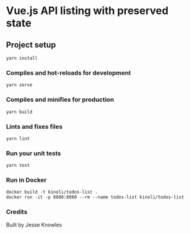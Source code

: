 # Vue.js API listing with preserved state

## Project setup
```
yarn install
```

### Compiles and hot-reloads for development
```
yarn serve
```

### Compiles and minifies for production
```
yarn build
```

### Lints and fixes files
```
yarn lint
```

### Run your unit tests
```
yarn test
```

### Run in Docker
```
docker build -t kinoli/todos-list .
docker run -it -p 8080:8080 --rm --name todos-list kinoli/todos-list
```

### Credits
Built by Jesse Knowles
